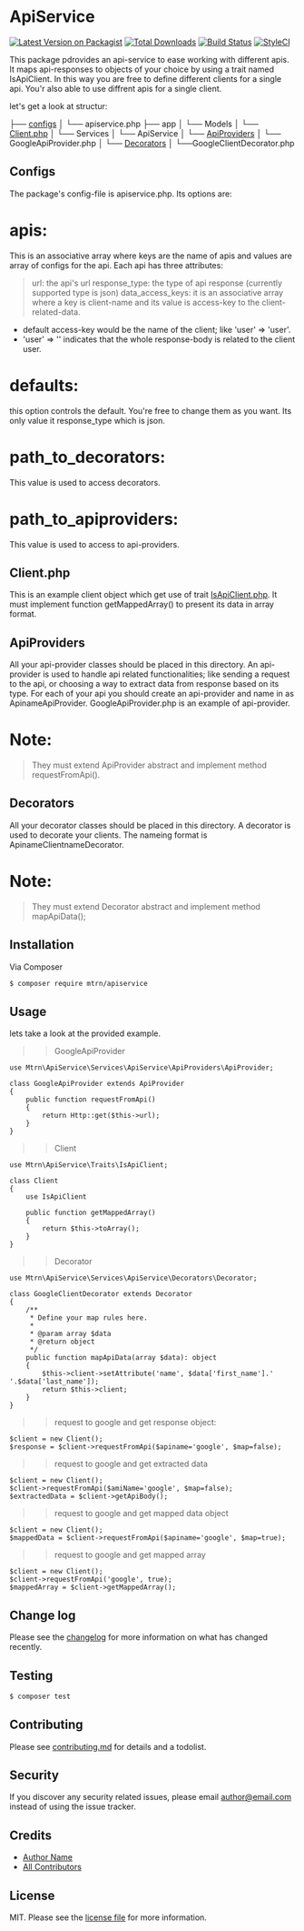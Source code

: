 # ApiService

[![Latest Version on Packagist][ico-version]][link-packagist]
[![Total Downloads][ico-downloads]][link-downloads]
[![Build Status][ico-travis]][link-travis]
[![StyleCI][ico-styleci]][link-styleci]

This package pdrovides an api-service to ease working with different apis.
It maps api-responses to objects of your choice by using a trait named IsApiClient. In this way you are free to define different clients for a single api. You'r also able to use diffrent apis for a single client.

let's get a look at structur:

├── [configs](#configs)
│   └── apiservice.php
├── app
│   └── Models
│       └── [Client.php](#clients)
│   └── Services
│       └── ApiService
│           └── [ApiProviders](#apiProviders)
│               └── GoogleApiProvider.php
│           └── [Decorators](#decorators)
│               └──GoogleClientDecorator.php


## Configs

The package's config-file is apiservice.php. Its options are: 
# apis: 
This is an associative array where keys are the name of apis and values are array of     configs for the api. Each api has three attributes: 
> url: the api's url
> response_type: the type of api response (currently supported type is json)
> data_access_keys: it is an associative array where a key is client-name and its value is access-key to the client-related-data. 
* default access-key would be the name of the client; like 'user' => 'user'.
* 'user' => '' indicates that the whole response-body is related to the client user.

# defaults: 
this option controls the default. You're free to change them as you want. Its only value it response_type which is json.

# path_to_decorators: 
This value is used to access decorators.

# path_to_apiproviders:
This value is used to access to api-providers.


## Client.php

This is an example client object which get use of trait [IsApiClient.php](isApiClient).
It must implement function getMappedArray() to present its data in array format.

## ApiProviders

All your api-provider classes should be placed in this directory.
An api-provider is used to handle api related functionalities; like sending a request to the api, or choosing a way to extract data from response based on its type.
For each of your api you should create an api-provider and name in as ApinameApiProvider.
GoogleApiProvider.php is an example of api-provider.
# Note: 
> They must extend ApiProvider abstract and implement method requestFromApi().

## Decorators

All your decorator classes should be placed in this directory.
A decorator is used to decorate your clients. The nameing format is ApinameClientnameDecorator.
# Note:
> They must extend Decorator abstract and implement method mapApiData();


## Installation

Via Composer

``` bash
$ composer require mtrn/apiservice
```

## Usage

lets take a look at the provided example.

>> GoogleApiProvider
    
    use Mtrn\ApiService\Services\ApiService\ApiProviders\ApiProvider;

    class GoogleApiProvider extends ApiProvider
    {
        public function requestFromApi()
        {
            return Http::get($this->url); 
        }
    }


>> Client 

    use Mtrn\ApiService\Traits\IsApiClient;

    class Client
    {
        use IsApiClient

        public function getMappedArray()
        {
            return $this->toArray();
        }
    }

>> Decorator 

    use Mtrn\ApiService\Services\ApiService\Decorators\Decorator;

    class GoogleClientDecorator extends Decorator
    {
        /**
         * Define your map rules here.
         *
         * @param array $data
         * @return object
         */
        public function mapApiData(array $data): object
        {
            $this->client->setAttribute('name', $data['first_name'].' '.$data['last_name']);
            return $this->client;
        }
    }


>> request to google and get response object:

    $client = new Client();
    $response = $client->requestFromApi($apiname='google', $map=false);

>> request to google and get extracted data

    $client = new Client();
    $client->requestFromApi($amiName='google', $map=false);
    $extractedData = $client->getApiBody();

>> request to google and get mapped data object

    $client = new Client();
    $mappedData = $client->requestFromApi($apiname='google', $map=true);

>> request to google and get mapped array

    $client = new Client();
    $client->requestFromApi('google', true);
    $mappedArray = $client->getMappedArray();



## Change log

Please see the [changelog](changelog.md) for more information on what has changed recently.

## Testing

``` bash
$ composer test
```

## Contributing

Please see [contributing.md](contributing.md) for details and a todolist.

## Security

If you discover any security related issues, please email author@email.com instead of using the issue tracker.

## Credits

- [Author Name][link-author]
- [All Contributors][link-contributors]

## License

MIT. Please see the [license file](license.md) for more information.

[ico-version]: https://img.shields.io/packagist/v/mtrn/apiservice.svg?style=flat-square
[ico-downloads]: https://img.shields.io/packagist/dt/mtrn/apiservice.svg?style=flat-square
[ico-travis]: https://img.shields.io/travis/mtrn/apiservice/master.svg?style=flat-square
[ico-styleci]: https://styleci.io/repos/12345678/shield

[link-packagist]: https://packagist.org/packages/mtrn/apiservice
[link-downloads]: https://packagist.org/packages/mtrn/apiservice
[link-travis]: https://travis-ci.org/mtrn/apiservice
[link-styleci]: https://styleci.io/repos/12345678
[link-author]: https://github.com/mtrn
[link-contributors]: ../../contributors

